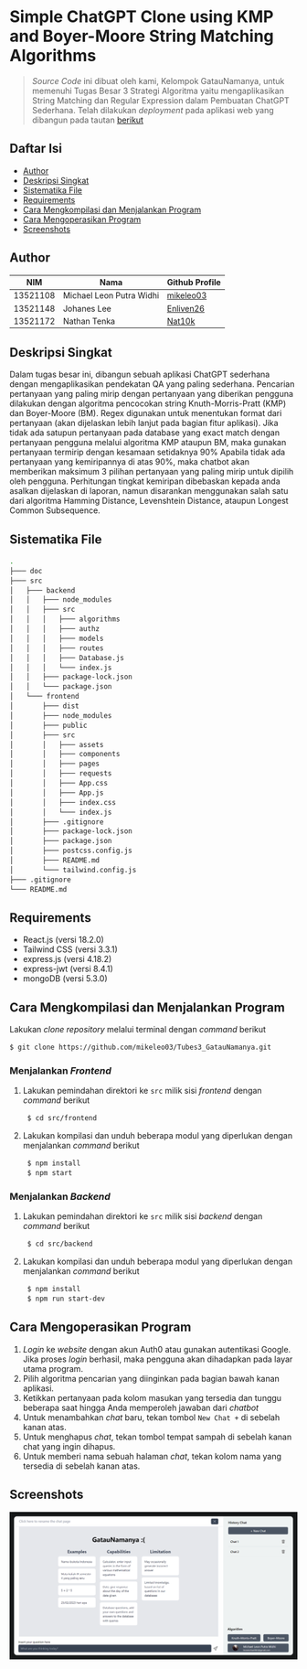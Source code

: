 # Simple ChatGPT Clone using KMP and Boyer-Moore String Matching Algorithms
> *Source Code* ini dibuat oleh kami, Kelompok GatauNamanya, untuk memenuhi Tugas Besar 3 Strategi Algoritma yaitu mengaplikasikan
> String Matching dan Regular Expression dalam Pembuatan ChatGPT Sederhana. Telah dilakukan *deployment* pada aplikasi web yang dibangun pada tautan [berikut](https://johaneslee.me/)

## Daftar Isi
- [Author](#author)
- [Deskripsi Singkat](#deskripsi-singkat)
- [Sistematika File](#sistematika-file)
- [Requirements](#requirements)
- [Cara Mengkompilasi dan Menjalankan Program](#cara-mengkompilasi-dan-menjalankan-program)
- [Cara Mengoperasikan Program](#cara-mengoprasikan-program)
- [Screenshots](#screenshots)

## Author
| NIM      | Nama                       | Github Profile                               |
| -------- | ---------------------------|----------------------------------------------|
| 13521108 | Michael Leon Putra Widhi   | [mikeleo03](https://github.com/mikeleo03)    |
| 13521148 | Johanes Lee                | [Enliven26](https://github.com/Enliven26)    |
| 13521172 | Nathan Tenka               | [Nat10k](https://github.com/Nat10k)          |

## Deskripsi Singkat
Dalam tugas besar ini, dibangun sebuah aplikasi ChatGPT sederhana dengan mengaplikasikan pendekatan QA yang paling sederhana. Pencarian pertanyaan yang paling mirip dengan pertanyaan yang diberikan pengguna dilakukan dengan algoritma pencocokan string Knuth-Morris-Pratt (KMP) dan Boyer-Moore (BM). Regex digunakan untuk menentukan format dari pertanyaan (akan dijelaskan lebih lanjut pada bagian fitur aplikasi). Jika tidak ada satupun pertanyaan pada database yang exact match dengan pertanyaan pengguna melalui algoritma KMP ataupun BM, maka gunakan pertanyaan termirip dengan kesamaan setidaknya 90% Apabila tidak ada pertanyaan yang kemiripannya di atas 90%, maka chatbot akan memberikan maksimum 3 pilihan pertanyaan yang paling mirip untuk dipilih oleh pengguna.
Perhitungan tingkat kemiripan dibebaskan kepada anda asalkan dijelaskan di laporan, namun disarankan menggunakan salah satu dari algoritma Hamming Distance, Levenshtein Distance, ataupun Longest Common Subsequence.

## Sistematika File
```bash
.
├─── doc
├─── src
│   ├─── backend
│   │   ├─── node_modules
│   │   ├─── src
│   │   │   ├─── algorithms
│   │   │   ├─── authz
│   │   │   ├─── models
│   │   │   ├─── routes
│   │   │   ├─── Database.js
│   │   │   └─── index.js
│   │   ├─── package-lock.json
│   │   └─── package.json
│   └─── frontend
│       ├─── dist
│       ├─── node_modules
│       ├─── public
│       ├─── src
│       │   ├─── assets
│       │   ├─── components
│       │   ├─── pages
│       │   ├─── requests
│       │   ├─── App.css
│       │   ├─── App.js
│       │   ├─── index.css
│       │   └─── index.js
│       ├─── .gitignore
│       ├─── package-lock.json
│       ├─── package.json
│       ├─── postcss.config.js
│       ├─── README.md
│       └─── tailwind.config.js
├─── .gitignore
└─── README.md
```

## Requirements
- React.js (versi 18.2.0)
- Tailwind CSS (versi 3.3.1)
- express.js (versi 4.18.2)
- express-jwt (versi 8.4.1)
- mongoDB (versi 5.3.0)

## Cara Mengkompilasi dan Menjalankan Program
Lakukan *clone repository* melalui terminal dengan *command* berikut
``` bash
$ git clone https://github.com/mikeleo03/Tubes3_GatauNamanya.git
```
### Menjalankan *Frontend*
1. Lakukan pemindahan direktori ke `src` milik sisi *frontend* dengan *command* berikut
   ``` bash
    $ cd src/frontend
   ```
2. Lakukan kompilasi dan unduh beberapa modul yang diperlukan dengan menjalankan *command* berikut
   ``` bash
    $ npm install
    $ npm start
   ```
### Menjalankan *Backend*
1. Lakukan pemindahan direktori ke `src` milik sisi *backend* dengan *command* berikut
   ``` bash
    $ cd src/backend
   ```
2. Lakukan kompilasi dan unduh beberapa modul yang diperlukan dengan menjalankan *command* berikut
   ``` bash
    $ npm install
    $ npm run start-dev
   ```

## Cara Mengoperasikan Program
1. *Login* ke *website* dengan akun Auth0 atau gunakan autentikasi Google. Jika proses *login* berhasil, maka pengguna akan dihadapkan pada layar utama program.
2. Pilih algoritma pencarian yang diinginkan pada bagian bawah kanan aplikasi.
3. Ketikkan pertanyaan pada kolom masukan yang tersedia dan tunggu beberapa saat hingga Anda memperoleh jawaban dari *chatbot*
4. Untuk menambahkan *chat* baru, tekan tombol ```New Chat +``` di sebelah kanan atas.
5. Untuk menghapus *chat*, tekan tombol tempat sampah di sebelah kanan chat yang ingin dihapus.
6. Untuk memberi nama sebuah halaman *chat*, tekan kolom nama yang tersedia di sebelah kanan atas.

## Screenshots
![screenshots](doc/screenshots.PNG)

